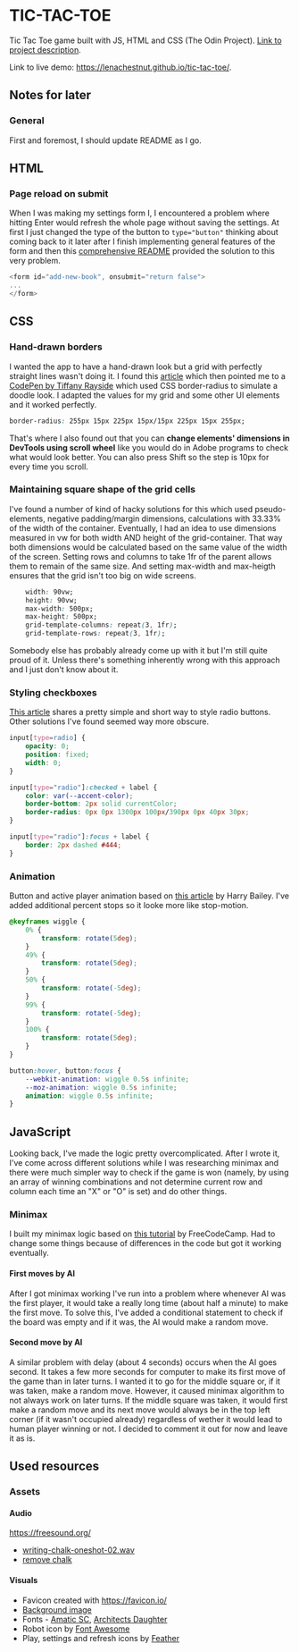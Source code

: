 # TIC-TAC-TOE
Tic Tac Toe game built with JS, HTML and CSS (The Odin Project).
[Link to project description](https://www.theodinproject.com/lessons/tic-tac-toe-javascript).

Link to live demo: https://lenachestnut.github.io/tic-tac-toe/.

## Notes for later

### General
First and foremost, I should update README as I go.

## HTML
### Page reload on submit
When I was making my settings form I, I encountered a problem where hitting Enter would refresh the whole page without saving the settings. At first I just changed the type of the button to `type="button"` thinking about coming back to it later after I finish implementing general features of the form and then this [comprehensive README](https://github.com/Saranoya/odin/blob/master/javascript/library/public/README.md) provided the solution to this very problem.
```javascript
<form id="add-new-book", onsubmit="return false">
...
</form>
```

## CSS
### Hand-drawn borders
I wanted the app to have a hand-drawn look but a grid with perfectly straight lines wasn't doing it. I found this [article](https://codemyui.com/hand-drawn-border-buttons-css/) which then pointed me to a [CodePen by Tiffany Rayside](https://codepen.io/tmrDevelops/pen/VeRvKX) which used CSS border-radius to simulate a doodle look. I adapted the values for my grid and some other UI elements and it worked perfectly.

```css
border-radius: 255px 15px 225px 15px/15px 225px 15px 255px;
```
That's where I also found out that you can **change elements' dimensions in DevTools using scroll wheel** like you would do in Adobe programs to check what would look better. You can also press Shift so the step is 10px for every time you scroll.

### Maintaining square shape of the grid cells
I've found a number of kind of hacky solutions for this which used pseudo-elements, negative padding/margin dimensions, calculations with 33.33% of the width of the container. Eventually, I had an idea to use dimensions measured in vw for both width AND height of the grid-container. That way both dimensions would be calculated based on the same value of the width of the screen. Setting rows and columns to take 1fr of the parent allows them to remain of the same size. And setting max-width and max-heigth ensures that the grid isn't too big on wide screens.
```css
    width: 90vw;
    height: 90vw;
    max-width: 500px;
    max-height: 500px;
    grid-template-columns: repeat(3, 1fr);
    grid-template-rows: repeat(3, 1fr);
```
Somebody else has probably already come up with it but I'm still quite proud of it. Unless there's something inherently wrong with this approach and I just don't know about it.

### Styling checkboxes
[This article](https://markheath.net/post/customize-radio-button-css) shares a pretty simple and short way to style radio buttons. Other solutions I've found seemed way more obscure.
```css
input[type=radio] {
    opacity: 0;
    position: fixed;
    width: 0;
}

input[type="radio"]:checked + label {
    color: var(--accent-color);
    border-bottom: 2px solid currentColor;
    border-radius: 0px 0px 1300px 100px/390px 0px 40px 30px;
}

input[type="radio"]:focus + label {
    border: 2px dashed #444;
}
```
### Animation
Button and active player animation based on [this article](https://harrybailey.com/2011/09/css3-element-wiggle-with-keyframes/) by Harry Bailey. I've added additional percent stops so it looke more like stop-motion.
```css
@keyframes wiggle {
	0% {
        transform: rotate(5deg);
    }
    49% {
        transform: rotate(5deg);
    }
	50% {
        transform: rotate(-5deg);
    }
    99% {
        transform: rotate(-5deg);
    }
	100% {
        transform: rotate(5deg);
    }
}

button:hover, button:focus {
	--webkit-animation: wiggle 0.5s infinite;
	--moz-animation: wiggle 0.5s infinite;
	animation: wiggle 0.5s infinite;
}
```
## JavaScript
Looking back, I've made the logic pretty overcomplicated. After I wrote it, I've come across different solutions while I was researching minimax and there were much simpler way to check if the game is won (namely, by using an array of winning combinations and not determine current row and column each time an "X" or "O" is set) and do other things.

### Minimax
I built my minimax logic based on [this tutorial](https://www.youtube.com/watch?v=P2TcQ3h0ipQ) by FreeCodeCamp. Had to change some things because of differences in the code but got it working eventually.

#### First moves by AI
After I got minimax working I've run into a problem where whenever AI was the first player, it would take a really long time (about half a minute) to make the first move. To solve this, I've added a conditional statement to check if the board was empty and if it was, the AI would make a random move.

#### Second move by AI
A similar problem with delay (about 4 seconds) occurs when the AI goes second. It takes a few more seconds for computer to make its first move of the game than in later turns. I wanted it to go for the middle square or, if it was taken, make a random move. However, it caused minimax algorithm to not always work on later turns. If the middle square was taken, it would first make a random move and its next move would always be in the top left corner (if it wasn't occupied already) regardless of wether it would lead to human player winning or not. I decided to comment it out for now and leave it as is.

## Used resources
### Assets
#### Audio
https://freesound.org/
* [writing-chalk-oneshot-02.wav](https://freesound.org/people/newagesoup/sounds/377837/)
* [remove chalk](https://freesound.org/people/JuanFG/sounds/471749/)
#### Visuals
* Favicon created with https://favicon.io/
* [Background image](https://raw.github.com/mmoustafa/Chalkboard/master/img/bg.png)
* Fonts - [Amatic SC](https://fonts.google.com/specimen/Amatic+SC?query=ama), [Architects Daughter](https://fonts.google.com/specimen/Architects+Daughter)
* Robot icon by [Font Awesome](https://fontawesome.com/)
* Play, settings and refresh icons by [Feather](https://feathericons.com/)
